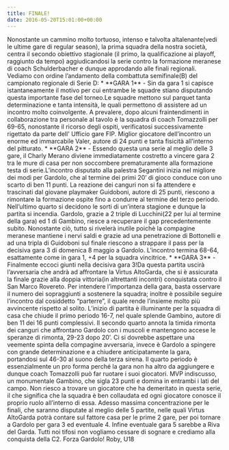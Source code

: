 ```yaml
---
title: FINALE!
date: 2016-05-20T15:01:00+00:00
---
```

Nonostante un cammino molto tortuoso, intenso e talvolta altalenante(vedi le ultime gare di regular season), la prima squadra della nostra società, centra il secondo obiettivo stagionale (il primo, la qualificazione ai playoff, raggiunto da tempo) aggiudicandosi la serie contro la formazione meranese di coach Schulderbacher e dunque approdando alle finali regionali. Vediamo con ordine l’andamento della combattuta semifinale(B) del campionato regionale di Serie D: \* \*\*GARA 1\*\* - Sin da gara 1 si capisce istantaneamente il motivo per cui entrambe le squadre stiano disputando questa importante fase del torneo.Le squadre mettono sul parquet tanta determinazione e tanta intensità, le quali permettono di assistere ad un incontro molto coinvolgente. A prevalere, dopo alcuni fraintendimenti in collaborazione tra personale al tavolo è la squadra di coach Tomazzolli per 69-65, nonostante il ricorso degli ospiti, verificatosi successivamente rigettato da parte dell' Ufficio gare FIP. Miglior giocatore dell’incontro un enorme ed immarcabile Valer, autore di 24 punti e tanta fisicità all’interno del pitturato. \* \*\*GARA 2\*\* - Essendo questa una serie al meglio delle 3 gare, il Charly Merano diviene immediatamente costretto a vincere gara 2 tra le mure di casa per non soccombere prematuramente alla formazione testa di serie.L’incontro disputato alla palestra Segantini inizia nel migliore dei modi per Gardolo, che al termine dei primi 20’ di gioco conduce con uno scarto di ben 11 punti. La reazione dei canguri non si fa attendere e trascinati dal giovane playmaker Guidoboni, autore di 25 punti, riescono a rimontare la formazione ospite fino a condurre al termine del terzo periodo. Nell’ultimo quarto si decidono le sorti di un’intera stagione e dunque la partita si incendia. Gardolo, grazie a 2 triple di Lucchini(22 per lui al termine della gara) ed 1 di Gambino, riesce a recuperare il gap precedentemente subito. Nonostante ciò, tutto si rivelerà inutile poichè la compagine meranese mantiene i nervi saldi e grazie ad una penetrazione di Bottonelli e ad una tripla di Guidoboni sul finale riescono a strappare il pass per la decisiva gara 3 di domenica 8 maggio a Gardolo. L’incontro termina 68-64, esattamente come in gara 1, +4 per la squadra vincitrice. \* \*\*GARA 3\*\* - Finalmente eccoci giunti nella decisiva gara 3!Da questa partita uscirà l’avversaria che andrà ad affrontare la Virtus AltoGarda, che si è assicurata la finale grazie alla doppia vittoria(in altrettanti incontri) conquistata contro il San Marco Rovereto. Per intendere l’importanza della gara, basta osservare il numero dei sopraggiunti a sostenere la squadra; inoltre è possibile seguire l’incontro dal cosiddetto “parterre”, il quale rende l’insieme molto più avvincente rispetto al solito. L’inizio di partita è illuminante per la squadra di casa che chiude il primo periodo 16-7, nel quale splende Gambino, autore di ben 11 dei 16 punti complessivi. Il secondo quarto annota la timida rimonta dei canguri che affrontano Gardolo con i muscoli e mantengono accese le speranze di rimonta, 29-23 dopo 20’. Ci si dovrebbe aspettare una veemente spinta della compagine avversaria, invece è Gardolo a spingere con grande determinazione e a chiudere anticipatamente la gara, portandosi sul 46-30 al suono della terza sirena. Il quarto periodo è essenzialmente un pro forma perché la gara non ha altro da aggiungere e dunque coach Tomazzolli può far ruotare i suoi giocatori. MVP indiscusso, un monumentale Gambino, che sigla 23 punti e domina in entrambi i lati del campo. Non riesco a trovare un giocatore che ha demeritato in questa serie, il che significa che la squadra è ben collaudata ed ogni giocatore conosce il proprio ruolo all’interno di essa. Adesso massima concentrazione per le finali, che saranno disputate al meglio delle 5 partite, nelle quali Virtus AltoGarda potrà contare sul fattore casa per le prime 2 gare, per poi tornare a Gardolo per gara 3 ed eventuale 4. Infine eventuale gara 5 sarebbe a Riva del Garda. Tutti noi tifosi non vogliamo cessare di sognare e crediamo alla conquista della C2. Forza Gardolo! Roby, U18